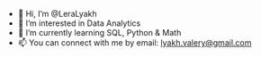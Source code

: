 - 👋 Hi, I’m @LeraLyakh
- 👀 I’m interested in Data Analytics
- 🌱 I’m currently learning SQL, Python & Math
- 📫 You can connect with me by email: lyakh.valery@gmail.com

<!---
LeraLyakh/LeraLyakh is a ✨ special ✨ repository because its `README.md` (this file) appears on your GitHub profile.
You can click the Preview link to take a look at your changes.
--->
